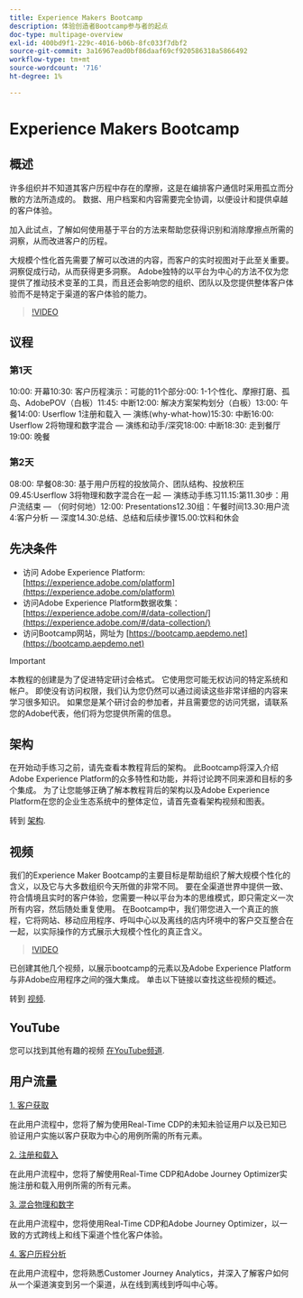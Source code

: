 ```yaml
---
title: Experience Makers Bootcamp
description: 体验创造者Bootcamp参与者的起点
doc-type: multipage-overview
exl-id: 400bd9f1-229c-4016-b06b-8fc033f7dbf2
source-git-commit: 3a16967ead0bf86daaf69cf920586318a5866492
workflow-type: tm+mt
source-wordcount: '716'
ht-degree: 1%

---
```


# Experience Makers Bootcamp

## 概述

许多组织并不知道其客户历程中存在的摩擦，这是在编排客户通信时采用孤立而分散的方法所造成的。 数据、用户档案和内容需要完全协调，以便设计和提供卓越的客户体验。

加入此试点，了解如何使用基于平台的方法来帮助您获得识别和消除摩擦点所需的洞察，从而改进客户的历程。

大规模个性化首先需要了解可以改进的内容，而客户的实时视图对于此至关重要。 洞察促成行动，从而获得更多洞察。 Adobe独特的以平台为中心的方法不仅为您提供了推动技术变革的工具，而且还会影响您的组织、团队以及您提供整体客户体验而不是特定于渠道的客户体验的能力。

>[!VIDEO](https://video.tv.adobe.com/v/344962?quality=12&enable=on)

## 议程

### 第1天


10:00: 开幕10:30: 客户历程演示：可能的11个部分:00: 1-1个性化、摩擦打磨、孤岛、AdobePOV（白板）11:45: 中断12:00: 解决方案架构划分（白板）13:00: 午餐14:00: Userflow 1注册和载入 — 演练(why-what-how)15:30: 中断16:00: Userflow 2将物理和数字混合 — 演练和动手/深究18:00: 中断18:30: 走到餐厅19:00: 晚餐

### 第2天

08:00: 早餐08:30: 基于用户历程的投放简介、团队结构、投放积压09.45:Userflow 3将物理和数字混合在一起 — 演练动手练习11.15:第11.30步：用户流结束 — （何时何地）12:00: Presentations12.30组：午餐时间13.30:用户流4:客户分析 — 深度14.30:总结、总结和后续步骤15.00:饮料和休会

## 先决条件

- 访问 Adobe Experience Platform: [https://experience.adobe.com/platform](https://experience.adobe.com/platform)
- 访问Adobe Experience Platform数据收集： [https://experience.adobe.com/#/data-collection/](https://experience.adobe.com/#/data-collection/)
- 访问Bootcamp网站，网址为 [https://bootcamp.aepdemo.net](https://bootcamp.aepdemo.net)

>[!IMPORTANT]
>
>本教程的创建是为了促进特定研讨会格式。 它使用您可能无权访问的特定系统和帐户。 即使没有访问权限，我们认为您仍然可以通过阅读这些非常详细的内容来学习很多知识。 如果您是某个研讨会的参加者，并且需要您的访问凭据，请联系您的Adobe代表，他们将为您提供所需的信息。

## 架构

在开始动手练习之前，请先查看本教程背后的架构。 此Bootcamp将深入介绍Adobe Experience Platform的众多特性和功能，并将讨论跨不同来源和目标的多个集成。 为了让您能够正确了解本教程背后的架构以及Adobe Experience Platform在您的企业生态系统中的整体定位，请首先查看架构视频和图表。

转到 [架构](https://experienceleague.adobe.com/docs/platform-learn/comprehensive-technical-tutorial-v22/architecture.html?lang=en).

## 视频

我们的Experience Maker Bootcamp的主要目标是帮助组织了解大规模个性化的含义，以及它与大多数组织今天所做的非常不同。 要在全渠道世界中提供一致、符合情境且实时的客户体验，您需要一种以平台为本的思维模式，即只需定义一次所有内容，然后随处重复使用。 在Bootcamp中，我们带您进入一个真正的旅程，它将网站、移动应用程序、呼叫中心以及离线的店内环境中的客户交互整合在一起，以实际操作的方式展示大规模个性化的真正含义。

>[!VIDEO](https://video.tv.adobe.com/v/345446?quality=12&enable=on)

已创建其他几个视频，以展示bootcamp的元素以及Adobe Experience Platform与非Adobe应用程序之间的强大集成。 单击以下链接以查找这些视频的概述。

转到 [视频](https://experienceleague.adobe.com/docs/platform-learn/comprehensive-technical-tutorial-v22/videos.html?lang=en).

## YouTube

您可以找到其他有趣的视频 [在YouTube频道](https://www.youtube.com/channel/UCUKG2dkZ9pYuZUPebQ21jUw).

## 用户流量

[1. 客户获取](./uc/uc1/uc1.md)

在此用户流程中，您将了解为使用Real-Time CDP的未知未验证用户以及已知已验证用户实施以客户获取为中心的用例所需的所有元素。

[2. 注册和载入](./uc/uc2/uc2.md)

在此用户流程中，您将了解使用Real-Time CDP和Adobe Journey Optimizer实施注册和载入用例所需的所有元素。

[3. 混合物理和数字](./uc/uc3/uc3.md)

在此用户流程中，您将使用Real-Time CDP和Adobe Journey Optimizer，以一致的方式跨线上和线下渠道个性化客户体验。

[4. 客户历程分析](./uc/uc4/uc4.md)

在此用户流程中，您将熟悉Customer Journey Analytics，并深入了解客户如何从一个渠道演变到另一个渠道，从在线到离线到呼叫中心等。
